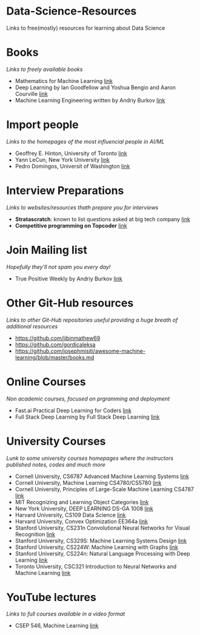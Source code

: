 # Data-Science-Resources
Links to free(mostly) resources for learning about Data Science

# Books
*Links to freely available books*
- Mathematics for Machine Learning [link](https://mml-book.github.io/)
- Deep Learning by Ian Goodfellow and Yoshua Bengio and Aaron Courville [link](https://www.deeplearningbook.org/)
- Machine Learning Engineering written by Andriy Burkov [link](http://www.mlebook.com/wiki/doku.php)

# Import people
*Links to the homepages of the most influencial people in AI/ML*
- Geoffrey E. Hinton, University of Toronto [link](https://www.cs.toronto.edu/~hinton/)
- Yann LeCun, New York University [link](http://yann.lecun.com/)
- Pedro Domingos, Universit of Washington [link](https://homes.cs.washington.edu/~pedrod/)

# Interview Preparations
*Links to websites/resources thath prepare you for interviews*
- **Stratascratch**: known to list questions asked at big tech company [link](https://www.stratascratch.com/)
- **Competitive programming on Topcoder** [link](https://www.topcoder.com/thrive/tracks?track=Competitive%20Programming)

# Join Mailing list
*Hopefully they'll not spam you every day!*
- True Positive Weekly by Andriy Burkov [link](http://www.mlebook.com/wiki/doku.php)

# Other Git-Hub resources
*Links to other Git-Hub repositories useful providing a huge breath of additional resources*
- https://github.com/jibinmathew69
- https://github.com/gordicaleksa
- https://github.com/josephmisiti/awesome-machine-learning/blob/master/books.md

# Online Courses
*Non academic courses, focused on prgramming and deployment*
- Fast.ai Practical Deep Learning for Coders [link](https://course.fast.ai/)
- Full Stack Deep Learning by Full Stack Deep Learning [link](https://fullstackdeeplearning.com/)

# University Courses
*Lunk to some university courses homepages where the instructors published notes, codes and much more*
- Cornell University, CS6787 Advanced Machine Learning Systems [link](http://www.cs.cornell.edu/courses/cs6787/2021fa/)
- Cornell University, Machine Learning CS4780/CS5780  [link](https://www.cs.cornell.edu/courses/cs4780/2018sp/page16/)
- Cornell University, Principles of Large-Scale Machine Learning CS4787 [link](https://www.cs.cornell.edu/courses/cs4787/2020sp/)
- MIT Recognizing and Learning Object Categories [link](https://people.csail.mit.edu/torralba/shortCourseRLOC/index.html)
- New York University, DEEP LEARNING DS-GA 1008 [link](https://atcold.github.io/pytorch-Deep-Learning/)
- Harvard University, CS109 Data Science [link](http://cs109.github.io/2015/pages/videos.html)
- Harvard University, Convex Optimization EE364a [link](https://stanford.edu/class/ee364a/lectures.html)
- Stanford University, CS231n Convolutional Neural Networks for Visual Recognition [link](http://cs231n.stanford.edu/)
- Stanford University, CS329S: Machine Learning Systems Design [link](https://stanford-cs329s.github.io/index.html)
- Stanford University, CS224W: Machine Learning with Graphs [link](http://web.stanford.edu/class/cs224w/index.html)
- Stanford University, CS224n: Natural Language Processing with Deep Learning [link](http://web.stanford.edu/class/cs224n/)
- Toronto University, CSC321 Introduction to Neural Networks and Machine Learning [link](http://www.cs.toronto.edu/~tijmen/csc321/)

# YouTube lectures
*Links to full courses available in a video format*
- CSEP 546, Machine Learning [link](https://www.youtube.com/playlist?list=PLTPQEx-31JXgtDaC6-3HxWcp7fq4N8YGr)
